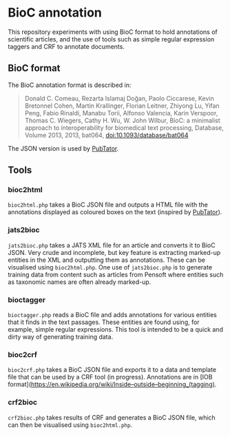# BioC annotation

This repository experiments with using BioC format to hold annotations of scientific articles, and the use of tools such as simple regular expression taggers and CRF to annotate documents.

## BioC format

The BioC annotation format is described in:

> Donald C. Comeau, Rezarta Islamaj Doğan, Paolo Ciccarese, Kevin Bretonnel Cohen, Martin Krallinger, Florian Leitner, Zhiyong Lu, Yifan Peng, Fabio Rinaldi, Manabu Torii, Alfonso Valencia, Karin Verspoor, Thomas C. Wiegers, Cathy H. Wu, W. John Wilbur, BioC: a minimalist approach to interoperability for biomedical text processing, Database, Volume 2013, 2013, bat064, [doi:10.1093/database/bat064](https://doi.org/10.1093/database/bat064)

The JSON version is used by [PubTator](https://www.ncbi.nlm.nih.gov/research/pubtator/).

## Tools

### bioc2html

`bioc2html.php` takes a BioC JSON file and outputs a HTML file with the annotations displayed as coloured boxes on the text (inspired by [PubTator](https://www.ncbi.nlm.nih.gov/research/pubtator/)).

### jats2bioc

`jats2bioc.php` takes a JATS XML file for an article and converts it to BioC JSON. Very crude and incomplete, but key feature is extracting marked-up entities in the XML and outputting them as annotations. These can be visualised using `bioc2html.php`. One use of `jats2bioc.php` is to generate training data from content such as articles from Pensoft where entities such as taxonomic names are often already marked-up.

### bioctagger

`bioctagger.php` reads a BioC file and adds annotations for various entities that it finds in the text passages. These entities are found using, for example, simple regular expressions. This tool is intended to be a quick and dirty way of generating training data.

### bioc2crf

`bioc2crf.php` takes a BioC JSON file and exports it to a data and template file that can be used by a CRF tool (in progress). Annotations are in [IOB format](https://en.wikipedia.org/wiki/Inside–outside–beginning_(tagging).


### crf2bioc

`crf2bioc.php` takes results of CRF and generates a BioC JSON file, which can then be visualised using `bioc2html.php`. 